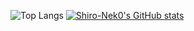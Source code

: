 ![Top Langs](https://github-readme-stats.vercel.app/api/top-langs/?username=Shiro-Nek0&langs_count=10&layout=compact)
[![Shiro-Nek0's GitHub stats](https://github-readme-stats.vercel.app/api?username=Shiro-Nek0)](https://github.com/Shiro-Nek0/github-readme-stats)
<!--
**Shiro-Nek0/Shiro-Nek0** is a ✨ _special_ ✨ repository because its `README.md` (this file) appears on your GitHub profile.

Here are some ideas to get you started:

- 🔭 I’m currently working on ...
- 🌱 I’m currently learning ...
- 👯 I’m looking to collaborate on ...
- 🤔 I’m looking for help with ...
- 💬 Ask me about ...
- 📫 How to reach me: ...
- 😄 Pronouns: ...
- ⚡ Fun fact: ...
-->
